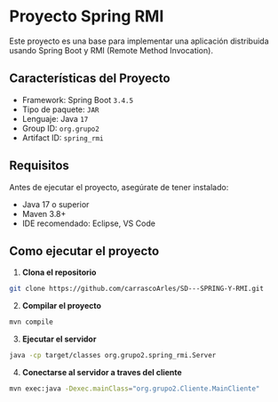 # Proyecto Spring RMI

Este proyecto es una base para implementar una aplicación distribuida usando Spring Boot y RMI (Remote Method Invocation).

## Características del Proyecto

- Framework: Spring Boot `3.4.5`
- Tipo de paquete: `JAR`
- Lenguaje: Java `17`
- Group ID: `org.grupo2`
- Artifact ID: `spring_rmi`

## Requisitos

Antes de ejecutar el proyecto, asegúrate de tener instalado:

- Java 17 o superior
- Maven 3.8+
- IDE recomendado: Eclipse, VS Code

## Como ejecutar el proyecto

1. **Clona el repositorio**

```bash
git clone https://github.com/carrascoArles/SD---SPRING-Y-RMI.git
```
2. **Compilar el proyecto**

```bash
mvn compile
```
3. **Ejecutar el servidor**

```bash
java -cp target/classes org.grupo2.spring_rmi.Server
```
4. **Conectarse al servidor a traves del cliente**

```bash
mvn exec:java -Dexec.mainClass="org.grupo2.Cliente.MainCliente"
